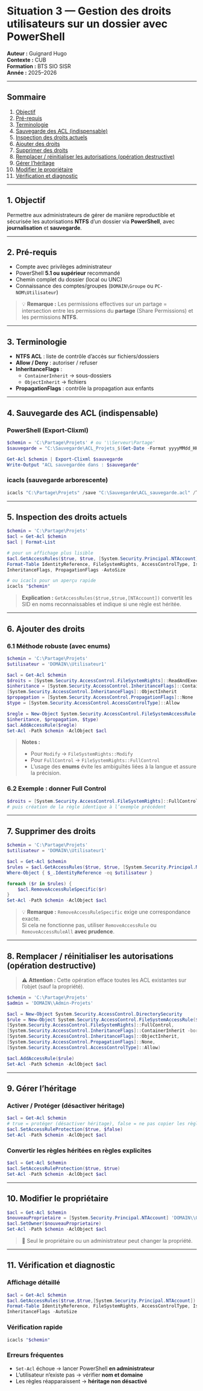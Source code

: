# Situation 3 — Gestion des droits utilisateurs sur un dossier avec PowerShell

**Auteur :** Guignard Hugo  
**Contexte :** CUB  
**Formation :** BTS SIO SISR  
**Année :** 2025–2026  

---

## Sommaire

1. [Objectif](#1-objectif)  
2. [Pré-requis](#2-pré-requis)  
3. [Terminologie](#3-terminologie)  
4. [Sauvegarde des ACL (indispensable)](#4-sauvegarde-des-acl-indispensable)  
5. [Inspection des droits actuels](#5-inspection-des-droits-actuels)  
6. [Ajouter des droits](#6-ajouter-des-droits)  
7. [Supprimer des droits](#7-supprimer-des-droits)  
8. [Remplacer / réinitialiser les autorisations (opération destructive)](#8-remplacer--réinitialiser-les-autorisations-opération-destructive)  
9. [Gérer l’héritage](#9-gérer-lhéritage)  
10. [Modifier le propriétaire](#10-modifier-le-propriétaire)  
11. [Vérification et diagnostic](#11-vérification-et-diagnostic)  

---

## 1. Objectif

Permettre aux administrateurs de gérer de manière reproductible et sécurisée les autorisations **NTFS** d’un dossier via **PowerShell**, avec **journalisation** et **sauvegarde**.

---

## 2. Pré-requis

- Compte avec privilèges administrateur  
- PowerShell **5.1 ou supérieur** recommandé  
- Chemin complet du dossier (local ou UNC)  
- Connaissance des comptes/groupes (`DOMAIN\Groupe` ou `PC-NOM\Utilisateur`)

> 💡 **Remarque :** Les permissions effectives sur un partage = intersection entre les permissions du **partage** (Share Permissions) et les permissions **NTFS**.

---

## 3. Terminologie

- **NTFS ACL** : liste de contrôle d’accès sur fichiers/dossiers  
- **Allow / Deny** : autoriser / refuser  
- **InheritanceFlags** :  
  - `ContainerInherit` → sous-dossiers  
  - `ObjectInherit` → fichiers  
- **PropagationFlags** : contrôle la propagation aux enfants  

---

## 4. Sauvegarde des ACL (indispensable)

### PowerShell (Export-Clixml)

```powershell
$chemin = 'C:\Partage\Projets' # ou '\\Serveur\Partage'
$sauvegarde = "C:\Sauvegarde\ACL_Projets_$(Get-Date -Format yyyyMMdd_HHmmss).xml"

Get-Acl $chemin | Export-Clixml $sauvegarde
Write-Output "ACL sauvegardée dans : $sauvegarde"
```

### icacls (sauvegarde arborescente)

```powershell
icacls "C:\Partage\Projets" /save "C:\Sauvegarde\ACL_sauvegarde.acl" /T
```

---

## 5. Inspection des droits actuels

```powershell
$chemin = 'C:\Partage\Projets'
$acl = Get-Acl $chemin
$acl | Format-List

# pour un affichage plus lisible
$acl.GetAccessRules($true, $true, [System.Security.Principal.NTAccount]) |
Format-Table IdentityReference, FileSystemRights, AccessControlType, IsInherited, 
InheritanceFlags, PropagationFlags -AutoSize

# ou icacls pour un aperçu rapide
icacls "$chemin"
```

> **Explication :** `GetAccessRules($true,$true,[NTAccount])` convertit les SID en noms reconnaissables et indique si une règle est héritée.

---

## 6. Ajouter des droits

### 6.1 Méthode robuste (avec enums)

```powershell
$chemin = 'C:\Partage\Projets'
$utilisateur = 'DOMAIN\\Utilisateur1'

$acl = Get-Acl $chemin
$droits = [System.Security.AccessControl.FileSystemRights]::ReadAndExecute
$inheritance = [System.Security.AccessControl.InheritanceFlags]::ContainerInherit -bor `
[System.Security.AccessControl.InheritanceFlags]::ObjectInherit
$propagation = [System.Security.AccessControl.PropagationFlags]::None
$type = [System.Security.AccessControl.AccessControlType]::Allow

$regle = New-Object System.Security.AccessControl.FileSystemAccessRule($utilisateur, $droits, `
$inheritance, $propagation, $type)
$acl.AddAccessRule($regle)
Set-Acl -Path $chemin -AclObject $acl
```

> **Notes :**  
> - Pour `Modify` → `FileSystemRights::Modify`  
> - Pour `FullControl` → `FileSystemRights::FullControl`  
> - L’usage des **enums** évite les ambiguïtés liées à la langue et assure la précision.

### 6.2 Exemple : donner Full Control

```powershell
$droits = [System.Security.AccessControl.FileSystemRights]::FullControl
# puis création de la règle identique à l’exemple précédent
```

---

## 7. Supprimer des droits

```powershell
$chemin = 'C:\Partage\Projets'
$utilisateur = 'DOMAIN\\Utilisateur1'

$acl = Get-Acl $chemin
$rules = $acl.GetAccessRules($true, $true, [System.Security.Principal.NTAccount]) |
Where-Object { $_.IdentityReference -eq $utilisateur }

foreach ($r in $rules) {
    $acl.RemoveAccessRuleSpecific($r)
}
Set-Acl -Path $chemin -AclObject $acl
```

> 💡 **Remarque :** `RemoveAccessRuleSpecific` exige une correspondance exacte.  
> Si cela ne fonctionne pas, utiliser `RemoveAccessRule` ou `RemoveAccessRuleAll` **avec prudence**.

---

## 8. Remplacer / réinitialiser les autorisations (opération destructive)

> ⚠️ **Attention :** Cette opération efface toutes les ACL existantes sur l’objet (sauf la propriété).

```powershell
$chemin = 'C:\Partage\Projets'
$admin = 'DOMAIN\\Admin-Projets'

$acl = New-Object System.Security.AccessControl.DirectorySecurity
$rule = New-Object System.Security.AccessControl.FileSystemAccessRule($admin,
[System.Security.AccessControl.FileSystemRights]::FullControl,
[System.Security.AccessControl.InheritanceFlags]::ContainerInherit -bor `
[System.Security.AccessControl.InheritanceFlags]::ObjectInherit,
[System.Security.AccessControl.PropagationFlags]::None,
[System.Security.AccessControl.AccessControlType]::Allow)

$acl.AddAccessRule($rule)
Set-Acl -Path $chemin -AclObject $acl
```

---

## 9. Gérer l’héritage

### Activer / Protéger (désactiver héritage)

```powershell
$acl = Get-Acl $chemin
# true = protéger (désactiver héritage), false = ne pas copier les règles héritées
$acl.SetAccessRuleProtection($true, $false)
Set-Acl -Path $chemin -AclObject $acl
```

### Convertir les règles héritées en règles explicites

```powershell
$acl = Get-Acl $chemin
$acl.SetAccessRuleProtection($true, $true)
Set-Acl -Path $chemin -AclObject $acl
```

---

## 10. Modifier le propriétaire

```powershell
$acl = Get-Acl $chemin
$nouveauProprietaire = [System.Security.Principal.NTAccount] 'DOMAIN\\OwnerAccount'
$acl.SetOwner($nouveauProprietaire)
Set-Acl -Path $chemin -AclObject $acl
```

> 🔐 Seul le propriétaire ou un administrateur peut changer la propriété.

---

## 11. Vérification et diagnostic

### Affichage détaillé

```powershell
$acl = Get-Acl $chemin
$acl.GetAccessRules($true,$true,[System.Security.Principal.NTAccount]) |
Format-Table IdentityReference, FileSystemRights, AccessControlType, IsInherited, 
InheritanceFlags -AutoSize
```

### Vérification rapide

```powershell
icacls "$chemin"
```

### Erreurs fréquentes

- `Set-Acl` échoue → lancer PowerShell **en administrateur**  
- L’utilisateur n’existe pas → vérifier **nom et domaine**  
- Les règles réapparaissent → **héritage non désactivé**
